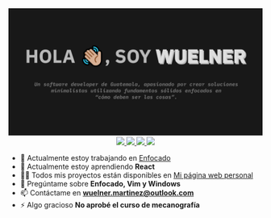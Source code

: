 <div align="center">
    <img src="https://raw.githubusercontent.com/wuelnerdotexe/wuelnerdotexe/main/assets/banner.png">
</div>

<div align="center">
    <a href="https://instagram.com/wuelnerdotexe" target="blank">
        <img src="https://img.shields.io/badge/Instagram-%23181818?logo=instagram&style=for-the-badge"/>
    </a>
    <a href="https://www.linkedin.com/in/wuelnerdotexe" target="blank">
        <img src="https://img.shields.io/badge/LinkedIn-%23181818?logo=linkedin&style=for-the-badge"/>
    </a>
    <a href="https://tiktok.com/@wuelnerdotexe" target="blank">
        <img src="https://img.shields.io/badge/TikTok-%23181818?logo=tiktok&style=for-the-badge"/>
    </a>
    <a href="https://twitter.com/wuelnerdotexe" target="blank">
        <img src="https://img.shields.io/badge/Twitter-%23181818?logo=twitter&style=for-the-badge"/>
    </a>
</div>

- 🔭 Actualmente estoy trabajando en [Enfocado](https://wuelnerdotexe.github.io/enfocado)
- 🌱 Actualmente estoy aprendiendo **React**
- 👨‍💻 Todos mis proyectos están disponibles en [Mi página web personal](https://wuelnerdotexe.github.io)
- 💬 Pregúntame sobre **Enfocado, Vim y Windows**
- 📫 Contáctame en **wuelner.martinez@outlook.com**
- ⚡ Algo gracioso **No aprobé el curso de mecanografía**

<!---
wuelnerdotexe/wuelnerdotexe is a ✨ special ✨ repository because its `README.md` (this file) appears on your GitHub profile.
You can click the Preview link to take a look at your changes.
--->
